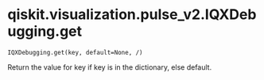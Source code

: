 # qiskit.visualization.pulse\_v2.IQXDebugging.get

`IQXDebugging.get(key, default=None, /)`

Return the value for key if key is in the dictionary, else default.
